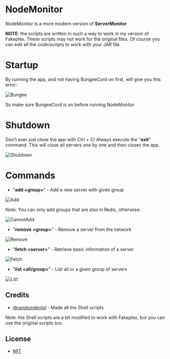 # NodeMonitor
NodeMonitor is a more modern version of **ServerMonitor**

**NOTE**: the scripts are written in such a way to work in my version of Fakeplex. These scripts may not work for the original files. Of course you can edit all the code/scripts to work with your JAR file.

# Startup
By running the app, and not having BungeeCord on first, will give you this error:

![Bungee](https://i.imgur.com/phVVkSZ.png)

So make sure BungeeCord is on before running NodeMonitor

# Shutdown
Don't ever just close the app with Ctrl + C! Always execute the "**exit**" command. This will close all servers one by one and then closes the app.

![Shutdown](https://i.imgur.com/Z8VqmdH.png)

# Commands

- "**add \<group\>**" - Add a new server with given group

![Add](https://i.imgur.com/MMDAueP.png)

Note: You can only add groups that are also in Redis, otherwise:

![CannotAdd](https://i.imgur.com/AOhHDZq.png)

- "**remove \<group\>**" - Remove a server from the network

![Remove](https://i.imgur.com/lBpKWBO.png)

- "**fetch \<server\>**" - Retrieve basic information of a server

![Fetch](https://i.imgur.com/8yocOFF.png)

- "**list \<all/group\>**" - List all or a given group of servers

![List](https://i.imgur.com/g0qEIEj.png)

## Credits
- [@randomdevlol](https://github.com/randomdevlol) - Made all the Shell scripts

Note: the Shell scripts are a bit modified to work with Fakeplex, but you can use the original scripts too.

## License
- [MIT](https://choosealicense.com/licenses/mit/)
